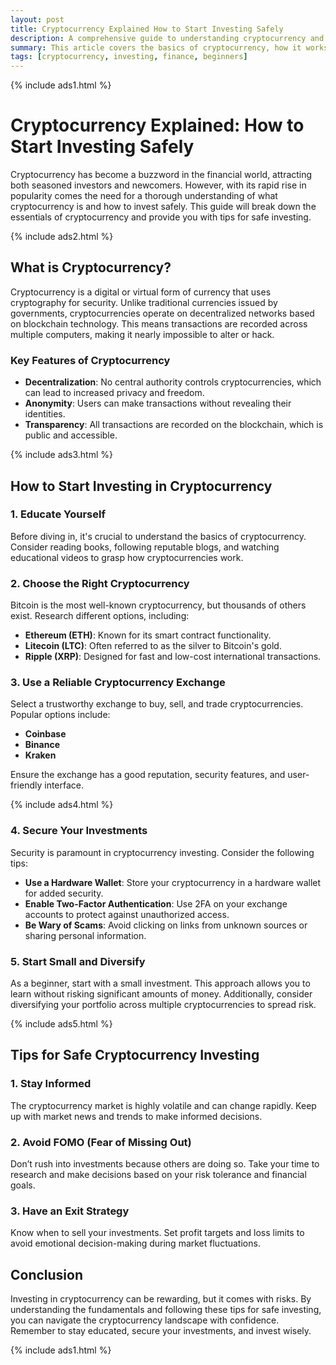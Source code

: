 ```yaml
---
layout: post
title: Cryptocurrency Explained How to Start Investing Safely
description: A comprehensive guide to understanding cryptocurrency and tips for safe investing.
summary: This article covers the basics of cryptocurrency, how it works, and essential tips for safe investing.
tags: [cryptocurrency, investing, finance, beginners]
---
```


{% include ads1.html %}

# Cryptocurrency Explained: How to Start Investing Safely

Cryptocurrency has become a buzzword in the financial world, attracting both seasoned investors and newcomers. However, with its rapid rise in popularity comes the need for a thorough understanding of what cryptocurrency is and how to invest safely. This guide will break down the essentials of cryptocurrency and provide you with tips for safe investing.

{% include ads2.html %}

## What is Cryptocurrency?

Cryptocurrency is a digital or virtual form of currency that uses cryptography for security. Unlike traditional currencies issued by governments, cryptocurrencies operate on decentralized networks based on blockchain technology. This means transactions are recorded across multiple computers, making it nearly impossible to alter or hack.

### Key Features of Cryptocurrency

- **Decentralization**: No central authority controls cryptocurrencies, which can lead to increased privacy and freedom.
- **Anonymity**: Users can make transactions without revealing their identities.
- **Transparency**: All transactions are recorded on the blockchain, which is public and accessible.

{% include ads3.html %}

## How to Start Investing in Cryptocurrency

### 1. Educate Yourself

Before diving in, it's crucial to understand the basics of cryptocurrency. Consider reading books, following reputable blogs, and watching educational videos to grasp how cryptocurrencies work.

### 2. Choose the Right Cryptocurrency

Bitcoin is the most well-known cryptocurrency, but thousands of others exist. Research different options, including:

- **Ethereum (ETH)**: Known for its smart contract functionality.
- **Litecoin (LTC)**: Often referred to as the silver to Bitcoin's gold.
- **Ripple (XRP)**: Designed for fast and low-cost international transactions.

### 3. Use a Reliable Cryptocurrency Exchange

Select a trustworthy exchange to buy, sell, and trade cryptocurrencies. Popular options include:

- **Coinbase**
- **Binance**
- **Kraken**

Ensure the exchange has a good reputation, security features, and user-friendly interface.

{% include ads4.html %}

### 4. Secure Your Investments

Security is paramount in cryptocurrency investing. Consider the following tips:

- **Use a Hardware Wallet**: Store your cryptocurrency in a hardware wallet for added security.
- **Enable Two-Factor Authentication**: Use 2FA on your exchange accounts to protect against unauthorized access.
- **Be Wary of Scams**: Avoid clicking on links from unknown sources or sharing personal information.

### 5. Start Small and Diversify

As a beginner, start with a small investment. This approach allows you to learn without risking significant amounts of money. Additionally, consider diversifying your portfolio across multiple cryptocurrencies to spread risk.

{% include ads5.html %}

## Tips for Safe Cryptocurrency Investing

### 1. Stay Informed

The cryptocurrency market is highly volatile and can change rapidly. Keep up with market news and trends to make informed decisions.

### 2. Avoid FOMO (Fear of Missing Out)

Don’t rush into investments because others are doing so. Take your time to research and make decisions based on your risk tolerance and financial goals.

### 3. Have an Exit Strategy

Know when to sell your investments. Set profit targets and loss limits to avoid emotional decision-making during market fluctuations.

## Conclusion

Investing in cryptocurrency can be rewarding, but it comes with risks. By understanding the fundamentals and following these tips for safe investing, you can navigate the cryptocurrency landscape with confidence. Remember to stay educated, secure your investments, and invest wisely.

{% include ads1.html %}
